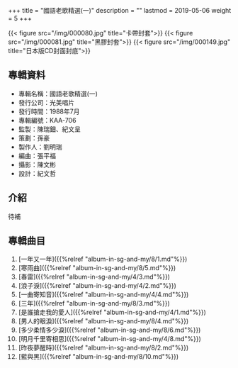 +++
title = "國語老歌精選(一)"
description = ""
lastmod = 2019-05-06
weight = 5
+++

{{< figure src="/img/000080.jpg" title="卡帶封套">}}
{{< figure src="/img/000081.jpg" title="黑膠封套">}}
{{< figure src="/img/000149.jpg" title="日本版CD封面封底">}}


## 專輯資料

* 專輯名稱：國語老歌精選(一)
* 發行公司：光美唱片
* 發行時間：1988年7月
* 專輯編號：KAA-706
* 監製：陳瑞鈿、紀文呈
* 策劃：孫豪
* 製作人：劉明瑞
* 編曲：張平福
* 攝影：陳文彬
* 設計：紀文哲


## 介紹

待補

## 專輯曲目

1. [一年又一年]({{%relref "album-in-sg-and-my/8/1.md"%}}) 
2. [寒雨曲]({{%relref "album-in-sg-and-my/8/5.md"%}}) 
3. [春雷]({{%relref "album-in-sg-and-my/4/3.md"%}}) 
4. [浪子淚]({{%relref "album-in-sg-and-my/4/2.md"%}}) 
5. [一曲寄知音]({{%relref "album-in-sg-and-my/4/4.md"%}}) 
6. [三年]({{%relref "album-in-sg-and-my/8/3.md"%}}) 
7. [是誰搶走我的愛人]({{%relref "album-in-sg-and-my/4/1.md"%}}) 
8. [男人的眼淚]({{%relref "album-in-sg-and-my/8/4.md"%}}) 
9. [多少柔情多少淚]({{%relref "album-in-sg-and-my/8/6.md"%}}) 
10. [明月千里寄相思]({{%relref "album-in-sg-and-my/4/8.md"%}}) 
11. [昨夜夢醒時]({{%relref "album-in-sg-and-my/8/2.md"%}}) 
12. [藍與黑]({{%relref "album-in-sg-and-my/8/10.md"%}}) 
<br/>
<br/>
